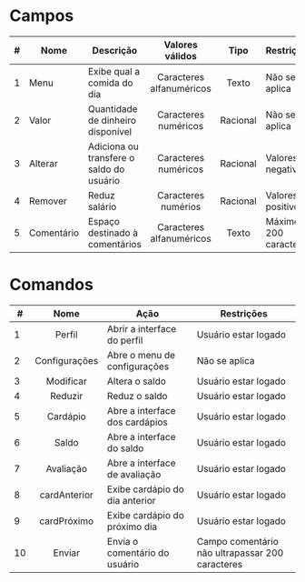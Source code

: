 # Campos

| # | Nome | Descrição | Valores válidos | Tipo | Restrições |
| --- | ------------- |-------------| :-----:|:-------------:| --- |
| 1 | Menu | Exibe qual a comida do dia | Caracteres alfanuméricos | Texto | Não se aplica |
| 2 | Valor | Quantidade de dinheiro disponível | Caracteres numéricos | Racional | Não se aplica |
| 3 | Alterar | Adiciona ou transfere o saldo do usuário | Caracteres numéricos | Racional | Valores negativos |
| 4 | Remover | Reduz salário | Caracteres numérios | Racional | Valores positivos |
| 5 | Comentário | Espaço destinado à comentários | Caracteres alfanuméricos | Texto | Máximo 200 caracteres |
# Comandos 

| # | Nome | Ação | Restrições |
| --- |:-------------:| --- | --- |
| 1 | Perfil | Abrir a interface do perfil | Usuário estar logado |
| 2 | Configurações | Abre o menu de configurações | Não se aplica |
| 3 | Modificar | Altera o saldo | Usuário estar logado |
| 4 | Reduzir | Reduz o saldo | Usuário estar logado |
| 5 | Cardápio | Abre a interface dos cardápios | Usuário estar logado |
| 6 | Saldo | Abre a interface do saldo | Usuário estar logado |
| 7 | Avaliação | Abre a interface de avaliação | Usuário estar logado |
| 8 | cardAnterior | Exibe cardápio do dia anterior | Usuário estar logado |
| 9 | cardPróximo | Exibe cardápio do próximo dia | Usuário estar logado |
| 10 | Enviar | Envia o comentário do usuário | Campo comentário não ultrapassar 200 caracteres |
